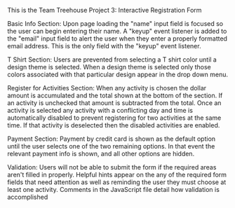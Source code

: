 This is the Team Treehouse Project 3: Interactive Registration Form

Basic Info Section:
Upon page loading the "name" input field is focused so the user can begin entering their name.  A "keyup" event listener is added to the "email" input field to alert the user when they enter a properly formatted email address.  This is the only field with the "keyup" event listener.  

T Shirt Section:
Users are prevented from selecting a T shirt color until a design theme is selected.  When a design theme is selected only those colors associated with that particular design appear in the drop down menu.

Register for Activities Section:
When any activity is chosen the dollar amount is accumulated and the total shown at the bottom of the section.  If an activity is unchecked that amount is subtracted from the total.  Once an activity is selected any activity with a conflicting day and time is automatically disabled to prevent registering for two activities at the same time.  If that activity is deselected then the disabled activities are enabled.

Payment Section:
Payment by credit card is shown as the default option until the user selects one of the two remaining options.  In that event the relevant payment info is shown, and all other options are hidden.  

Validation:
Users will not be able to submit the form if the required areas aren't filled in properly.  Helpful hints appear on the any of the required form fields that need attention as well as reminding the user they must choose at least one activity. Comments in the JavaScript file detail how validation is accomplished